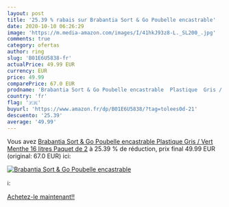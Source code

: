 ```yaml
---
layout: post
title: '25.39 % rabais sur Brabantia Sort & Go Poubelle encastrable'
date: 2020-10-10 06:26:29
image: 'https://m.media-amazon.com/images/I/41hkJ93z8-L._SL200_.jpg'
comments: true
category: ofertas
author: ring
slug: 'B01E6U5838-fr'
actualPrice: 49.99 EUR
currency: EUR
price: 49.99
comparePrice: 67.0 EUR
prodname: 'Brabantia Sort & Go Poubelle encastrable  Plastique  Gris / Vert Menthe   16 litres  Paquet de 2'
country: 'fr'
flag: '🇫🇷'
buyurl: 'https://www.amazon.fr/dp/B01E6U5838/?tag=tolees0d-21'
descuento: '25.39'
average: '49.99'
---
```


Vous avez [Brabantia Sort & Go Poubelle encastrable  Plastique  Gris / Vert Menthe   16 litres  Paquet de 2](https://www.amazon.fr/dp/B01E6U5838/?tag=tolees0d-21)  à  25.39 % de réduction, prix final  49.99 EUR (original: 67.0 EUR) ici:

[![Brabantia Sort & Go Poubelle encastrable](https://m.media-amazon.com/images/I/41hkJ93z8-L._SL200_.jpg)](https://www.amazon.fr/dp/B01E6U5838/?tag=tolees0d-21)

ℹ️:


[Achetez-le maintenant!!](https://www.amazon.fr/dp/B01E6U5838/?tag=tolees0d-21)
